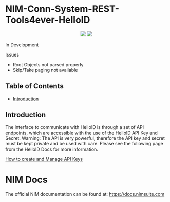 # NIM-Conn-System-REST-Tools4ever-HelloID
<p align="center">
  <img src="https://www.tools4ever.com/wp-content/uploads/2020/07/T4E2020-tagline.svg">
  <img src="https://theme.zdassets.com/theme_assets/2082591/e23646bb2185911abf0bf3eff62ef12f5c2c8628.png">
</p>

In Development

Issues
- Root Objects not parsed properly
- Skip/Take paging not available

<!-- TABLE OF CONTENTS -->
## Table of Contents
* [Introduction](#introduction)

## Introduction
The interface to communicate with HelloID is through a set of API endpoints, which are accessible with the use of the HelloID API Key and Secret. Warning: The API is very powerful, therefore the API key and secret must be kept private and be used with care.
Please see the following page from the HelloID Docs for more information.

[How to create and Manage API Keys](https://docs.helloid.com/hc/en-us/articles/360002741753-How-to-Create-and-Manage-API-Keys)

# NIM Docs
The official NIM documentation can be found at: https://docs.nimsuite.com
